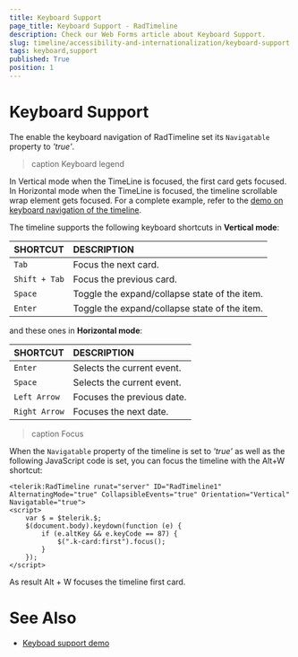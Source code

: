 ```yaml
---
title: Keyboard Support
page_title: Keyboard Support - RadTimeline
description: Check our Web Forms article about Keyboard Support.
slug: timeline/accessibility-and-internationalization/keyboard-support
tags: keyboard,support
published: True
position: 1
---
```


# Keyboard Support

The enable the keyboard navigation of RadTimeline set its `Navigatable` property to *'true'*.

>caption Keyboard legend

In Vertical mode when the TimeLine is focused, the first card gets focused. 
In Horizontal mode when the TimeLine is focused, the timeline scrollable wrap element gets focused. 
For a complete example, refer to the [demo on keyboard navigation of the timeline](https://demos.telerik.com/aspnet-ajax/timeline/keyboardsupport/defaultcs.aspx).

The timeline supports the following keyboard shortcuts in **Vertical mode**:

| SHORTCUT						| DESCRIPTION				                                                        |
|:---                 |:---                                                                                |
| `Tab`              | Focus the next card.                                                            |
| `Shift + Tab`              | Focus the previous card.                                                             |
| `Space`              | Toggle the expand/collapse state of the item.                                                             |
| `Enter`              | Toggle the expand/collapse state of the item.                                                             |

and these ones in **Horizontal mode**:

| SHORTCUT						| DESCRIPTION				                                                        |
|:---                 |:---                                                                                |
| `Enter`              | Selects the current event.                                                             |
| `Space`              | Selects the current event.                                                              |
| `Left Arrow`              | Focuses the previous date.                                                             |
| `Right Arrow`              | Focuses the next date.                                                                                                                     |


>caption Focus

When the `Navigatable` property of the timeline is set to *'true'* as well as the following JavaScript code is set, you can focus the timeline with the Alt+W shortcut:

````ASPX
<telerik:RadTimeline runat="server" ID="RadTimeline1" AlternatingMode="true" CollapsibleEvents="true" Orientation="Vertical" Navigatable="true">
<script>
	var $ = $telerik.$;
	$(document.body).keydown(function (e) {
		if (e.altKey && e.keyCode == 87) {
			$(".k-card:first").focus();
		}
	});
</script>
````

As result Alt + W focuses the timeline first card.



# See Also

 * [Keyboad support demo](https://demos.telerik.com/aspnet-ajax/timeline/keyboardsupport/defaultcs.aspx)
 


